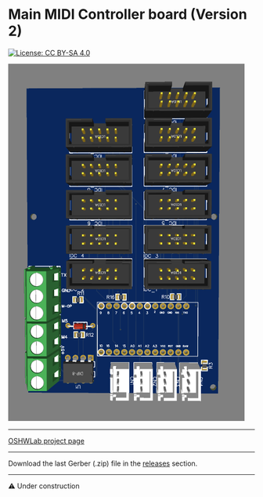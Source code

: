 # Main MIDI Controller board (Version 2)

[![License: CC BY-SA 4.0](https://img.shields.io/badge/License-CC%20BY--SA%204.0-lightgrey.svg)](https://creativecommons.org/licenses/by-sa/4.0/)

![alt text](https://github.com/Openpipes-org/Main_MIDI_Controller_PCB_v2/blob/main/images/midi_controller_v2.png)

<hr>
<a href="https://oshwlab.com/bonninr/openpipes_main_controller">OSHWLab project page</a>

<hr>
Download the last Gerber (.zip) file in the <a href="https://github.com/Openpipes-org/Main_MIDI_Controller_PCB_v2/releases">releases</a> section.
<hr>

⚠️ Under construction


